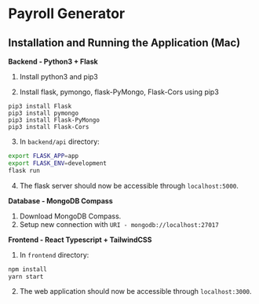 # Payroll Generator


## Installation and Running the Application (Mac)
**Backend - Python3 + Flask**

1. Install python3 and pip3

2. Install flask, pymongo, flask-PyMongo, Flask-Cors using pip3
```
pip3 install Flask
pip3 install pymongo
pip3 install Flask-PyMongo
pip3 install Flask-Cors
```
3. In `backend/api` directory:
```sh
export FLASK_APP=app
export FLASK_ENV=development
flask run
```
4. The flask server should now be accessible through `localhost:5000`.

**Database - MongoDB Compass**

1. Download MongoDB Compass.
2. Setup new connection with `URI - mongodb://localhost:27017`

**Frontend - React Typescript + TailwindCSS**

1. In `frontend` directory:
```sh
npm install
yarn start
```
2. The web application should now be accessible through `localhost:3000`.
